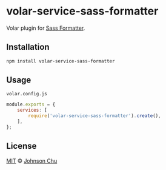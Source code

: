 # volar-service-sass-formatter

Volar plugin for [Sass Formatter](https://sass-formatter.syler.de/).

## Installation

```sh
npm install volar-service-sass-formatter
```

## Usage

`volar.config.js`

```js
module.exports = {
	services: [
		require('volar-service-sass-formatter').create(),
	],
};
```

## License

[MIT](LICENSE) © [Johnson Chu](https://github.com/johnsoncodehk)
